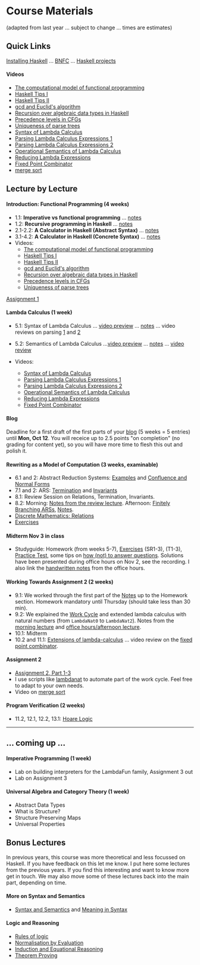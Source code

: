 
# Course Materials

(adapted from last year ... subject to change ... times are estimates)

## Quick Links

[Installing Haskell](https://hackmd.io/@alexhkurz/Hk86XnCzD) ... [BNFC](BNFC-installation.md) ... [Haskell projects](haskell-projects.md)

#### Videos
- [The computational model of functional programming](https://youtu.be/u_OMwv8tDVg)
- [Haskell Tips I](https://youtu.be/wj0j2HjMw6w)
- [Haskell Tips II](https://youtu.be/naNLE4GLrTo)
- [gcd and Euclid's algorithm](https://youtu.be/ZcJMj0antos)
- [Recursion over algebraic data types in Haskell](https://youtu.be2YLfJvOtLwA)
- [Precedence levels in CFGs](https://youtu.be/jf1xhZSpCvg)  
- [Uniqueness of parse trees](https://youtu.be/3ZLkPwB_c9g) 
- [Syntax of Lambda Calculus](https://youtu.be/D0kH1BpNr14)
- [Parsing Lambda Calculus Expressions 1](https://youtu.be/eYstx7uuE6c)
- [Parsing Lambda Calculus Expressions 2](https://youtu.be/yls1NEUlzZA)
- [Operational Semantics of Lambda Calculus](https://youtu.beh4aT42t7v9c)
- [Reducing Lambda Expressions](https://youtu.be/for3Meg1Lbc)
- [Fixed Point Combinator](https://youtu.be/XvDOwbSh3xE)
- [merge sort](https://youtu.be/W2CknJGgzr0)


## Lecture by Lecture 

#### Introduction: Functional Programming (4 weeks)

- 1.1: **Imperative vs functional programming**  ... [notes](https://hackmd.io/@alexhkurz/SJKWvna6U)
- 1.2: **Recursive programming in Haskell** ... [notes](https://hackmd.io/@alexhkurz/H1jUka4Gv)  
- 2.1-2.2: **A Calculator in Haskell (Abstract Syntax)** ... [notes](https://hackmd.io/@alexhkurz/SyxKCkR6U)
- 3.1-4.2: **A Calculator in Haskell (Concrete Syntax)** ...  [notes](https://hackmd.io/@alexhkurz/HJVtVl068)
- Videos:
  - [The computational model of functional programming](https://youtu.be/u_OMwv8tDVg)
  - [Haskell Tips I](https://youtu.be/wj0j2HjMw6w)
  - [Haskell Tips II](https://youtu.be/naNLE4GLrTo)
  - [gcd and Euclid's algorithm](https://youtu.be/ZcJMj0antos)
  - [Recursion over algebraic data types in Haskell](https://youtu.be/2YLfJvOtLwA)
  - [Precedence levels in CFGs](https://youtu.be/jf1xhZSpCvg)  
  - [Uniqueness of parse trees](https://youtu.be/3ZLkPwB_c9g) 

[Assignment 1](assignments.md) 


#### Lambda Calculus (1 week)

- 5.1: Syntax of Lambda Calculus ... [video preview](https://youtu.be/D0kH1BpNr14) ... [notes](https://hackmd.io/@alexhkurz/S1D0yP8Bw) ... video reviews on parsing [1](https://youtu.be/eYstx7uuE6c) and [2](https://youtu.be/yls1NEUlzZA)
- 5.2: Semantics of Lambda Calculus ...[video preview](https://youtu.be/h4aT42t7v9c) ... [notes](https://hackmd.io/@alexhkurz/H1e4Nv8Bv) ... [video review](https://youtu.be/for3Meg1Lbc)

- Videos:
  - [Syntax of Lambda Calculus](https://youtu.be/D0kH1BpNr14)
  - [Parsing Lambda Calculus Expressions 1](https://youtu.be/eYstx7uuE6c)
  - [Parsing Lambda Calculus Expressions 2](https://youtu.be/yls1NEUlzZA)
  - [Operational Semantics of Lambda Calculus](https://youtu.be/h4aT42t7v9c)
  - [Reducing Lambda Expressions](https://youtu.be/for3Meg1Lbc)
  - [Fixed Point Combinator](https://youtu.be/XvDOwbSh3xE)

#### Blog

Deadline for a first draft of the first parts of your [blog](blog.md) (5 weeks = 5 entries) until **Mon, Oct 12**. You will receice up to 2.5 points "on completion" (no grading for content yet), so you will have more time to flesh this out and polish it.

#### Rewriting as a Model of Computation (3 weeks, examinable)

- 6.1 and 2: Abstract Reduction Systems: [Examples](https://hackmd.io/@alexhkurz/BJfvFVK8v) and [Confluence and Normal Forms](https://hackmd.io/@alexhkurz/r1hRZaG8v)    
- 7.1 and 2: ARS: [Termination](https://hackmd.io/@alexhkurz/BJoZF44Iw) and [Invariants](https://hackmd.io/@alexhkurz/BkMoUhXvD)
- 8.1: Review Session on Relations, Termination, Invariants. 
- 8.2: Morning: [Notes from the review lecture](https://github.com/alexhkurz/programming-languages-2020/blob/master/resources/PL2020-Oct%2022-morning.pdf). Afternoon: [Finitely Branching ARSs](https://hackmd.io/@alexhkurz/rkX-t-HdH), [Notes](https://github.com/alexhkurz/programming-languages-2020/blob/master/resources/PL2020-Oct%2022-afternoon.pdf).
- [Discrete Mathematics: Relations](https://hackmd.io/@alexhkurz/SJ1cc-dDr)
- [Exercises](https://hackmd.io/@alexhkurz/BJ23jmpIw)

#### Midterm Nov 3 in class 

- Studyguide: Homework (from weeks 5-7), [Exercises](https://hackmd.io/@alexhkurz/BJ23jmpIw) (SR1-3), (T1-3), [Practice Test](exams/midterm-practice-test.pdf), some tips on [how (not) to answer questions](https://hackmd.io/@alexhkurz/HktZpo2DP). Solutions have been presented during office hours on Nov 2, see the recording. I also link the [handwritten notes](https://github.com/alexhkurz/programming-languages-2020/blob/master/resources/Office%20Hours%20Practice%20Test.pdf) from the office hours.


#### Working Towards Assignment 2 (2 weeks)

- 9.1: We worked through the first part of the [Notes](https://github.com/alexhkurz/programming-languages-2020/blob/master/Lab1-Lambda-Calculus/README.md) up to the Homework section. Homework mandatory until Thursday (should take less than 30 min).
- 9.2: We explained the [Work Cycle](https://github.com/alexhkurz/programming-languages-2020/blob/master/Lab1-Lambda-Calculus/README.md) and extended lambda calculus with natural numbers (from `LambdaNat0` to `LambdaNat2`). Notes from the [morning lecture](https://github.com/alexhkurz/programming-languages-2020/blob/master/resources/morning%20lecture%20Oct%2029.pdf) and [office hours/afternoon lecture](https://github.com/alexhkurz/programming-languages-2020/blob/master/resources/Office-hours-afternoon-Lecture-Oct-29.pdf).
- 10.1: Midterm
- 10.2 and 11.1: [Extensions of lambda-calculus](https://hackmd.io/@alexhkurz/rJEeYqZtw) ... video review on the [fixed point combinator](https://youtu.be/XvDOwbSh3xE).

#### Assignment 2

- [Assignment 2, Part 1-3](assignment-2.md)
- I use scripts like [lambdanat](lambdanat) to automate part of the work cycle. Feel free to adapt to your own needs.
- Video on [merge sort](https://youtu.be/W2CknJGgzr0)

#### Program Verification (2 weeks)

- 11.2, 12.1, 12.2, 13.1: [Hoare Logic](https://hackmd.io/Df57tnuCSGaW8wqqsl57FQ) 

---

## ... coming up ... 

#### Imperative Programming (1 week)

- Lab on building interpreters for the LambdaFun family, Assignment 3 out
- Lab on Assignment 3

#### Universal Algebra and Category Theory (1 week)

 - Abstract Data Types
 - What is Structure?
 - Structure Preserving Maps
 - Universal Properties

## Bonus Lectures

In previous years, this course was more theoretical and less focussed on Haskell. If you have feedback on this let me know. I put here some lectures from the previous years. If you find this interesting and want to know more get in touch. We may also move some of these lectures back into the main part, depending on time.


#### More on Syntax and Semantics

- [Syntax and Semantics](https://hackmd.io/r_6EY8pVR7OdijRAEFNKvg) and  [Meaning in Syntax](https://hackmd.io/khfFd9N2RRWau8o-1ACc_g) 

#### Logic and Reasoning 

- [Rules of logic](https://hackmd.io/xJ8NOiK4S5qnYvEI85bHig)
- [Normalisation by Evaluation](https://hackmd.io/w9RLzXmcS86U4HVAQi5Lqg)
- [Induction and Equational Reasoning](https://hackmd.io/02w2FuLsT_uKYQxkPSdvtw)
- [Theorem Proving](https://hackmd.io/JrBBURefROGD1xMN44Zivw)